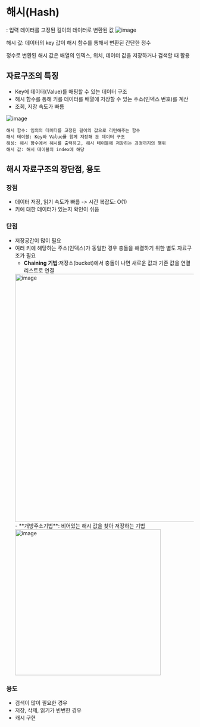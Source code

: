 # 해시(Hash)
: 입력 데이터를 고정된 길이의 데이터로 변환된 값
![image](https://github.com/AucSuSu/CS-study/assets/75782242/bcb9a989-9731-4500-abe1-78c39c0a5c70)

해시 값: 데이터의 key 값이 해시 함수를 통해서 변환된 간단한 정수


정수로 변환된 해시 값은 배열의 인덱스, 위치, 데이터 값을 저장하거나 검색할 때 활용



## 자료구조의 특징
- Key에 데이터(Value)를 매핑할 수 있는 데이터 구조
- 해시 함수를 통해 키를 데이터를 배열에 저장할 수 있는 주소(인덱스 번호)를 계산
- 조회, 저장 속도가 빠름


![image](https://github.com/AucSuSu/CS-study/assets/75782242/41247631-58eb-49e0-be74-278c51c6d49a)
```
해시 함수: 임의의 데이터를 고정된 길이의 값으로 리턴해주는 함수
해시 테이블: Key와 Value를 함께 저장해 둔 데이터 구조
해싱: 해시 함수에서 해시를 출력하고, 해시 테이블에 저장하는 과정까지의 행위
해시 값: 해시 테이블의 index에 해당
```


## 해시 자료구조의 장단점, 용도
### 장점
- 데이터 저장, 읽기 속도가 빠름 -> 시간 복잡도: O(1)
- 키에 대한 데이터가 있는지 확인이 쉬움

### 단점
- 저장공간이 많이 필요
- 여러 키에 해당하는 주소(인덱스)가 동일한 경우 충돌을 해결하기 위한 별도 자료구조가 필요
  - **Chaining 기법**:저장소(bucket)에서 충돌이 나면 새로운 값과 기존 값을 연결 리스트로 연결
  <img width="664" alt="image" src="https://github.com/AucSuSu/CS-study/assets/75782242/2d9079de-f61e-4aeb-a76c-a5eceb8a71d9">
  - **개방주소기법**: 비어있는 해시 값을 찾아 저장하는 기법
  <img width="391" alt="image" src="https://github.com/AucSuSu/CS-study/assets/75782242/915a565c-56bc-4793-902a-c1a0f7a11caa">


### 용도
- 검색이 많이 필요한 경우
- 저장, 삭제, 읽기가 빈번한 경우
- 캐시 구현
